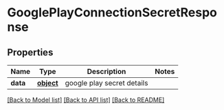 # GooglePlayConnectionSecretResponse

## Properties
Name | Type | Description | Notes
------------ | ------------- | ------------- | -------------
**data** | [**object**](.md) | google play secret details | 

[[Back to Model list]](../README.md#documentation-for-models) [[Back to API list]](../README.md#documentation-for-api-endpoints) [[Back to README]](../README.md)

